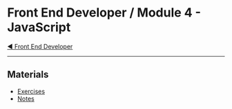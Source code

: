 # Front End Developer / Module 4 - JavaScript

[:arrow_backward: Front End Developer](/)

---

## Materials

* [Exercises](exercises/)
* [Notes](notes.md)
